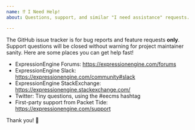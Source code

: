 ```yaml
---
name: ⁉️ I Need Help!
about: Questions, support, and similar "I need assistance" requests.

---
```


The GitHub issue tracker is for bug reports and feature requests **only**. Support questions will be closed without warning for project maintainer sanity. Here are some places you can get help fast!

- ExpressionEngine Forums: https://expressionengine.com/forums
- ExpressionEngine Slack: https://expressionengine.com/community#slack
- ExpressionEngine StackExchange: https://expressionengine.stackexchange.com/
- Twitter: Tiny questions, using the #eecms hashtag
- First-party support from Packet Tide: https://expressionengine.com/support

Thank you! 🙏